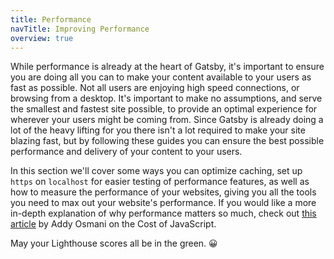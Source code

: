 ```yaml
---
title: Performance
navTitle: Improving Performance
overview: true
---
```


While performance is already at the heart of Gatsby, it's important to ensure you are doing all you can to make your content available to your users as fast as possible. Not all users are enjoying high speed connections, or browsing from a desktop. It's important to make no assumptions, and serve the smallest and fastest site possible, to provide an optimal experience for wherever your users might be coming from. Since Gatsby is already doing a lot of the heavy lifting for you there isn't a lot required to make your site blazing fast, but by following these guides you can ensure the best possible performance and delivery of your content to your users.

In this section we'll cover some ways you can optimize caching, set up `https` on `localhost` for easier testing of performance features, as well as how to measure the performance of your websites, giving you all the tools you need to max out your website's performance. If you would like a more in-depth explanation of why performance matters so much, check out [this article](https://v8.dev/blog/cost-of-javascript-2019) by Addy Osmani on the Cost of JavaScript.

May your Lighthouse scores all be in the green. 😀

<GuideList slug={props.slug} />
